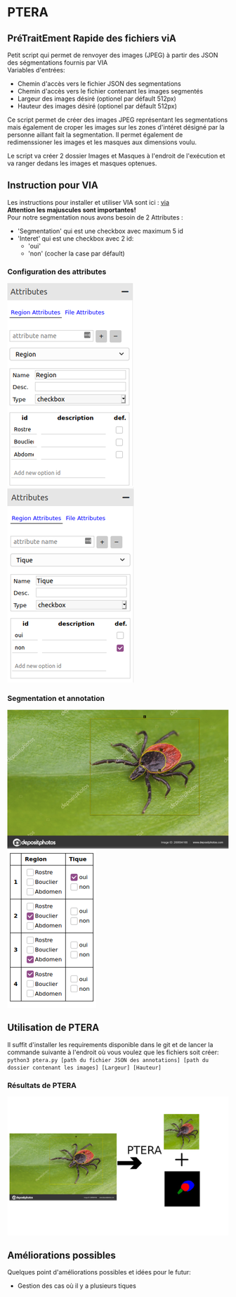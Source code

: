 # PTERA
## PréTraitEment Rapide des fichiers viA

Petit script qui permet de renvoyer des images (JPEG) à partir des JSON des ségmentations fournis par VIA  
Variables d'entrées:  
* Chemin d'accès vers le fichier JSON des segmentations
* Chemin d'accès vers le fichier contenant les images segmentés
* Largeur des images désiré (optionel par défault 512px)
* Hauteur des images désiré (optionel par défault 512px)  
  
Ce script permet de créer des images JPEG représentant les segmentations mais également de croper les images sur les zones d'intéret désigné par la personne aillant
fait la segmentation. Il permet également de redimenssioner les images et les masques aux dimensions voulu.

Le script va créer 2 dossier Images et Masques à l'endroit de l'exécution et va ranger dedans les images et masques optenues.  

## Instruction pour VIA  

Les instructions pour installer et utiliser VIA sont ici : [via](https://www.robots.ox.ac.uk/~vgg/software/via/)  
**Attention les majuscules sont importantes!**  
Pour notre segmentation nous avons besoin de 2 Attributes :
* 'Segmentation' qui est une checkbox avec maximum 5 id
* 'Interet' qui est une checkbox avec 2 id:
  * 'oui'
  * 'non' (cocher la case par défault)  

### Configuration des attributes 

![Image pour l'attribute Region](https://github.com/YFrendo/ptera/blob/main/images_readme/Region.png?raw=true)
![Image pour l'attribute Tique](https://github.com/YFrendo/ptera/blob/main/images_readme/TIque.png?raw=true)  

### Segmentation et annotation  

![Image pour l'attribute Region](https://github.com/YFrendo/ptera/blob/main/images_readme/Image_segmente.png?raw=true)
![Image pour l'attribute Tique](https://github.com/YFrendo/ptera/blob/main/images_readme/Annotations.png?raw=true)  

## Utilisation de PTERA  

Il suffit d'installer les requirements disponible dans le git et de lancer la commande suivante à l'endroit où vous voulez que les fichiers soit créer:  
`python3 ptera.py [path du fichier JSON des annotations] [path du dossier contenant les images] [Largeur] [Hauteur]`

### Résultats de PTERA

![Image pour l'attribute Region](https://github.com/YFrendo/ptera/blob/main/images_readme/Resultat_ptera.png?raw=true)

## Améliorations possibles

Quelques point d'améliorations possibles et idées pour le futur:
* Gestion des cas où il y a plusieurs tiques 
